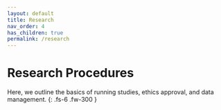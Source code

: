 ```yaml
---
layout: default
title: Research
nav_order: 4
has_children: true
permalink: /research
---
```


# Research Procedures

Here, we outline the basics of running studies, ethics approval, and data management.
{: .fs-6 .fw-300 }
